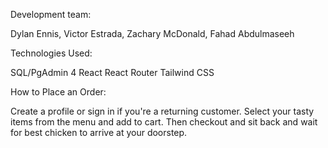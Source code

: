 Development team:

Dylan Ennis,
Victor Estrada,
Zachary McDonald,
Fahad Abdulmaseeh




Technologies Used:

SQL/PgAdmin 4
React
React Router
Tailwind CSS



How to Place an Order:

Create a profile or sign in if you're a returning customer. 
Select your tasty items from the menu and add to cart.
Then checkout and sit back and wait for best chicken to arrive at your doorstep.

